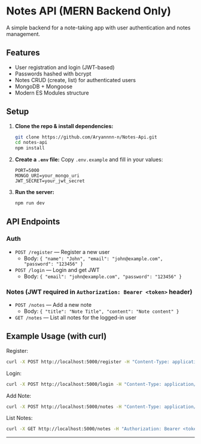 # Notes API (MERN Backend Only)

A simple backend for a note-taking app with user authentication and notes management.

## Features
- User registration and login (JWT-based)
- Passwords hashed with bcrypt
- Notes CRUD (create, list) for authenticated users
- MongoDB + Mongoose
- Modern ES Modules structure

## Setup

1. **Clone the repo & install dependencies:**
   ```bash
   git clone https://github.com/Aryannnn-n/Notes-Api.git
   cd notes-api
   npm install
   ```
2. **Create a `.env` file:**
   Copy `.env.example` and fill in your values:
   ```env
   PORT=5000
   MONGO_URI=your_mongo_uri
   JWT_SECRET=your_jwt_secret
   ```
3. **Run the server:**
   ```bash
   npm run dev
   ```

## API Endpoints

### Auth
- `POST /register` — Register a new user
  - Body: `{ "name": "John", "email": "john@example.com", "password": "123456" }`
- `POST /login` — Login and get JWT
  - Body: `{ "email": "john@example.com", "password": "123456" }`

### Notes (JWT required in `Authorization: Bearer <token>` header)
- `POST /notes` — Add a new note
  - Body: `{ "title": "Note Title", "content": "Note content" }`
- `GET /notes` — List all notes for the logged-in user

## Example Usage (with curl)

Register:
```bash
curl -X POST http://localhost:5000/register -H "Content-Type: application/json" -d '{"name":"John","email":"john@example.com","password":"123456"}'
```

Login:
```bash
curl -X POST http://localhost:5000/login -H "Content-Type: application/json" -d '{"email":"john@example.com","password":"123456"}'
```

Add Note:
```bash
curl -X POST http://localhost:5000/notes -H "Content-Type: application/json" -H "Authorization: Bearer <token>" -d '{"title":"Test Note","content":"Hello"}'
```

List Notes:
```bash
curl -X GET http://localhost:5000/notes -H "Authorization: Bearer <token>"
```

---
